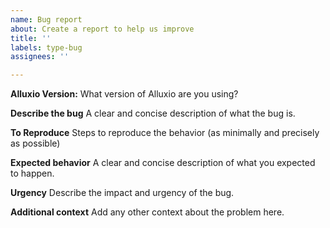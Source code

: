 ```yaml
---
name: Bug report
about: Create a report to help us improve
title: ''
labels: type-bug
assignees: ''

---
```


**Alluxio Version:**
What version of Alluxio are you using?

**Describe the bug**
A clear and concise description of what the bug is.

**To Reproduce**
Steps to reproduce the behavior (as minimally and precisely as possible)

**Expected behavior**
A clear and concise description of what you expected to happen.

**Urgency**
Describe the impact and urgency of the bug.

**Additional context**
Add any other context about the problem here.

